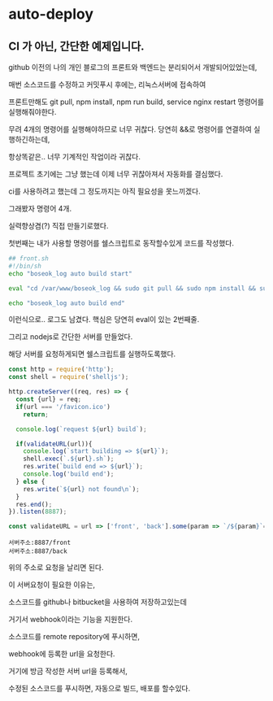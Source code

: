 # auto-deploy

## CI 가 아닌, 간단한 예제입니다.

github 이전의 나의 개인 블로그의 프론트와 백엔드는 분리되어서 개발되어있었는데,

매번 소스코드를 수정하고 커밋푸시 후에는, 리눅스서버에 접속하여

프론트만해도 git pull, npm install, npm run build, service nginx restart 명령어를 실행해줘야한다.

무려 4개의 명령어를 실행해야하므로 너무 귀찮다. 당연히 &&로 명령어를 연결하여 실행하긴하는데,

항상똑같은.. 너무 기계적인 작업이라 귀찮다.

프로젝트 초기에는 그냥 했는데 이제 너무 귀찮아져서 자동화를 결심했다.

ci를 사용하려고 했는데 그 정도까지는 아직 필요성을 못느끼겠다.

그래봤자 명령어 4개.

실력향상겸\(?\) 직접 만들기로했다.

첫번째는 내가 사용할 명령어를 쉘스크립트로 동작할수있게 코드를 작성했다.

```bash
## front.sh
#!/bin/sh
echo "boseok_log auto build start"

eval "cd /var/www/boseok_log && sudo git pull && sudo npm install && sudo npm run build && sudo service nginx restart"

echo "boseok_log auto build end"
```

이런식으로.. 로그도 남겼다. 핵심은 당연히 eval이 있는 2번째줄.

그리고 nodejs로 간단한 서버를 만들었다.

해당 서버를 요청하게되면 쉘스크립트를 실행하도록했다.

```javascript
const http = require('http');
const shell = require('shelljs');

http.createServer((req, res) => {
  const {url} = req;
  if(url === '/favicon.ico')
    return;

  console.log(`request ${url} build`);

  if(validateURL(url)){
    console.log(`start building => ${url}`);
    shell.exec(`.${url}.sh`);
    res.write(`build end => ${url}`);
    console.log('build end');
  } else {
    res.write(`${url} not found\n`);
  }
  res.end();
}).listen(8887);

const validateURL = url => ['front', 'back'].some(param => `/${param}`=== url);
```

```text
서버주소:8887/front
서버주소:8887/back
```

위의 주소로 요청을 날리면 된다.

이 서버요청이 필요한 이유는,

소스코드를 github나 bitbucket을 사용하여 저장하고있는데

거기서 webhook이라는 기능을 지원한다.

소스코드를 remote repository에 푸시하면,

webhook에 등록한 url을 요청한다.

거기에 방금 작성한 서버 url을 등록해서,

수정된 소스코드를 푸시하면, 자동으로 빌드, 배포를 할수있다.

